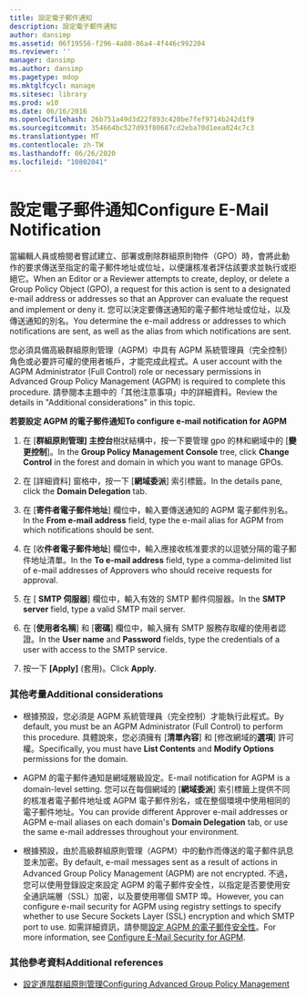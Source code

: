 ```yaml
---
title: 設定電子郵件通知
description: 設定電子郵件通知
author: dansimp
ms.assetid: 06f19556-f296-4a80-86a4-4f446c992204
ms.reviewer: ''
manager: dansimp
ms.author: dansimp
ms.pagetype: mdop
ms.mktglfcycl: manage
ms.sitesec: library
ms.prod: w10
ms.date: 06/16/2016
ms.openlocfilehash: 26b751a49d3d22f893c420be7fef9714b242d1f9
ms.sourcegitcommit: 354664bc527d93f80687cd2eba70d1eea024c7c3
ms.translationtype: MT
ms.contentlocale: zh-TW
ms.lasthandoff: 06/26/2020
ms.locfileid: "10802041"
---
```

# <span data-ttu-id="6d6b6-103">設定電子郵件通知</span><span class="sxs-lookup"><span data-stu-id="6d6b6-103">Configure E-Mail Notification</span></span>


<span data-ttu-id="6d6b6-104">當編輯人員或檢閱者嘗試建立、部署或刪除群組原則物件（GPO）時，會將此動作的要求傳送至指定的電子郵件地址或位址，以便讓核准者評估該要求並執行或拒絕它。</span><span class="sxs-lookup"><span data-stu-id="6d6b6-104">When an Editor or a Reviewer attempts to create, deploy, or delete a Group Policy Object (GPO), a request for this action is sent to a designated e-mail address or addresses so that an Approver can evaluate the request and implement or deny it.</span></span> <span data-ttu-id="6d6b6-105">您可以決定要傳送通知的電子郵件地址或位址，以及傳送通知的別名。</span><span class="sxs-lookup"><span data-stu-id="6d6b6-105">You determine the e-mail address or addresses to which notifications are sent, as well as the alias from which notifications are sent.</span></span>

<span data-ttu-id="6d6b6-106">您必須具備高級群組原則管理（AGPM）中具有 AGPM 系統管理員（完全控制）角色或必要許可權的使用者帳戶，才能完成此程式。</span><span class="sxs-lookup"><span data-stu-id="6d6b6-106">A user account with the AGPM Administrator (Full Control) role or necessary permissions in Advanced Group Policy Management (AGPM) is required to complete this procedure.</span></span> <span data-ttu-id="6d6b6-107">請參閱本主題中的「其他注意事項」中的詳細資料。</span><span class="sxs-lookup"><span data-stu-id="6d6b6-107">Review the details in "Additional considerations" in this topic.</span></span>

**<span data-ttu-id="6d6b6-108">若要設定 AGPM 的電子郵件通知</span><span class="sxs-lookup"><span data-stu-id="6d6b6-108">To configure e-mail notification for AGPM</span></span>**

1.  <span data-ttu-id="6d6b6-109">在 [**群組原則管理] 主控台**樹狀結構中，按一下要管理 gpo 的林和網域中的 [**變更控制**]。</span><span class="sxs-lookup"><span data-stu-id="6d6b6-109">In the **Group Policy Management Console** tree, click **Change Control** in the forest and domain in which you want to manage GPOs.</span></span>

2.  <span data-ttu-id="6d6b6-110">在 [詳細資料] 窗格中，按一下 [**網域委派**] 索引標籤。</span><span class="sxs-lookup"><span data-stu-id="6d6b6-110">In the details pane, click the **Domain Delegation** tab.</span></span>

3.  <span data-ttu-id="6d6b6-111">在 [**寄件者電子郵件地址**] 欄位中，輸入要傳送通知的 AGPM 電子郵件別名。</span><span class="sxs-lookup"><span data-stu-id="6d6b6-111">In the **From e-mail address** field, type the e-mail alias for AGPM from which notifications should be sent.</span></span>

4.  <span data-ttu-id="6d6b6-112">在 [收**件者電子郵件地址**] 欄位中，輸入應接收核准要求的以逗號分隔的電子郵件地址清單。</span><span class="sxs-lookup"><span data-stu-id="6d6b6-112">In the **To e-mail address** field, type a comma-delimited list of e-mail addresses of Approvers who should receive requests for approval.</span></span>

5.  <span data-ttu-id="6d6b6-113">在 [ **SMTP 伺服器**] 欄位中，輸入有效的 SMTP 郵件伺服器。</span><span class="sxs-lookup"><span data-stu-id="6d6b6-113">In the **SMTP server** field, type a valid SMTP mail server.</span></span>

6.  <span data-ttu-id="6d6b6-114">在 [**使用者名稱**] 和 [**密碼**] 欄位中，輸入擁有 SMTP 服務存取權的使用者認證。</span><span class="sxs-lookup"><span data-stu-id="6d6b6-114">In the **User name** and **Password** fields, type the credentials of a user with access to the SMTP service.</span></span>

7.  <span data-ttu-id="6d6b6-115">按一下 **\[Apply\]** (套用)。</span><span class="sxs-lookup"><span data-stu-id="6d6b6-115">Click **Apply**.</span></span>

### <span data-ttu-id="6d6b6-116">其他考量</span><span class="sxs-lookup"><span data-stu-id="6d6b6-116">Additional considerations</span></span>

-   <span data-ttu-id="6d6b6-117">根據預設，您必須是 AGPM 系統管理員（完全控制）才能執行此程式。</span><span class="sxs-lookup"><span data-stu-id="6d6b6-117">By default, you must be an AGPM Administrator (Full Control) to perform this procedure.</span></span> <span data-ttu-id="6d6b6-118">具體說來，您必須擁有 [**清單內容**] 和 [修改網域的**選項**] 許可權。</span><span class="sxs-lookup"><span data-stu-id="6d6b6-118">Specifically, you must have **List Contents** and **Modify Options** permissions for the domain.</span></span>

-   <span data-ttu-id="6d6b6-119">AGPM 的電子郵件通知是網域層級設定。</span><span class="sxs-lookup"><span data-stu-id="6d6b6-119">E-mail notification for AGPM is a domain-level setting.</span></span> <span data-ttu-id="6d6b6-120">您可以在每個網域的 [**網域委派**] 索引標籤上提供不同的核准者電子郵件地址或 AGPM 電子郵件別名，或在整個環境中使用相同的電子郵件地址。</span><span class="sxs-lookup"><span data-stu-id="6d6b6-120">You can provide different Approver e-mail addresses or AGPM e-mail aliases on each domain's **Domain Delegation** tab, or use the same e-mail addresses throughout your environment.</span></span>

-   <span data-ttu-id="6d6b6-121">根據預設，由於高級群組原則管理（AGPM）中的動作而傳送的電子郵件訊息並未加密。</span><span class="sxs-lookup"><span data-stu-id="6d6b6-121">By default, e-mail messages sent as a result of actions in Advanced Group Policy Management (AGPM) are not encrypted.</span></span> <span data-ttu-id="6d6b6-122">不過，您可以使用登錄設定來設定 AGPM 的電子郵件安全性，以指定是否要使用安全通訊端層（SSL）加密，以及要使用哪個 SMTP 埠。</span><span class="sxs-lookup"><span data-stu-id="6d6b6-122">However, you can configure e-mail security for AGPM using registry settings to specify whether to use Secure Sockets Layer (SSL) encryption and which SMTP port to use.</span></span> <span data-ttu-id="6d6b6-123">如需詳細資訊，請參閱[設定 AGPM 的電子郵件安全性](configure-e-mail-security-for-agpm-agpm40.md)。</span><span class="sxs-lookup"><span data-stu-id="6d6b6-123">For more information, see [Configure E-Mail Security for AGPM](configure-e-mail-security-for-agpm-agpm40.md).</span></span>

### <span data-ttu-id="6d6b6-124">其他參考資料</span><span class="sxs-lookup"><span data-stu-id="6d6b6-124">Additional references</span></span>

-   [<span data-ttu-id="6d6b6-125">設定進階群組原則管理</span><span class="sxs-lookup"><span data-stu-id="6d6b6-125">Configuring Advanced Group Policy Management</span></span>](configuring-advanced-group-policy-management-agpm40.md)

 

 





